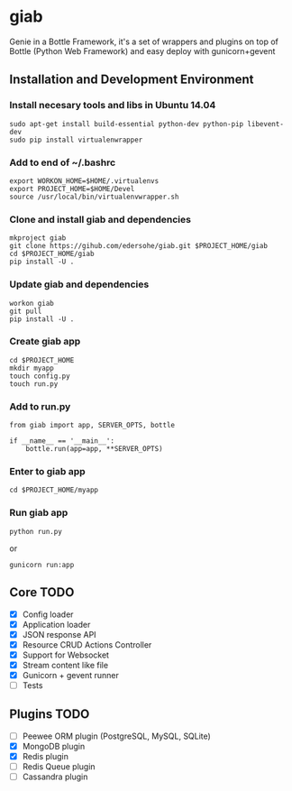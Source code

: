 giab
====

Genie in a Bottle Framework, it's a set of wrappers and plugins on top of Bottle (Python Web Framework) and easy deploy with gunicorn+gevent


## Installation and Development Environment

### Install necesary tools and libs in Ubuntu 14.04

	sudo apt-get install build-essential python-dev python-pip libevent-dev
	sudo pip install virtualenwrapper


### Add to end of ~/.bashrc

	export WORKON_HOME=$HOME/.virtualenvs
	export PROJECT_HOME=$HOME/Devel
	source /usr/local/bin/virtualenvwrapper.sh


### Clone and install giab and dependencies

	mkproject giab
	git clone https://gihub.com/edersohe/giab.git $PROJECT_HOME/giab
	cd $PROJECT_HOME/giab
	pip install -U .


### Update giab and dependencies

	workon giab
	git pull
	pip install -U .


### Create giab app

	cd $PROJECT_HOME
	mkdir myapp
	touch config.py
	touch run.py

### Add to run.py

	from giab import app, SERVER_OPTS, bottle

	if __name__ == '__main__':
	    bottle.run(app=app, **SERVER_OPTS)

### Enter to giab app

	cd $PROJECT_HOME/myapp

### Run giab app
	python run.py

or

	gunicorn run:app

## Core TODO

- [x] Config loader
- [x] Application loader
- [x] JSON response API
- [x] Resource CRUD Actions Controller
- [x] Support for Websocket
- [x] Stream content like file
- [x] Gunicorn + gevent runner
- [ ] Tests

## Plugins TODO

- [ ] Peewee ORM plugin (PostgreSQL, MySQL, SQLite)
- [X] MongoDB plugin
- [X] Redis plugin
- [ ] Redis Queue plugin
- [ ] Cassandra plugin
